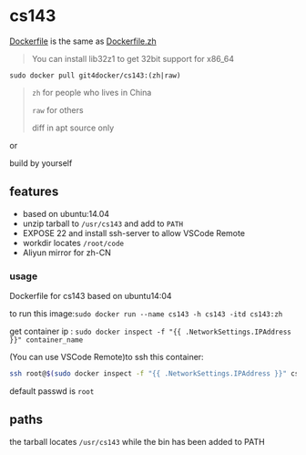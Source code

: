 # cs143

[Dockerfile](Dockefile) is the same as [Dockerfile.zh](Dockerfile.zh)

> You can install lib32z1 to get 32bit support for x86_64

`sudo docker pull git4docker/cs143:(zh|raw)`

> `zh` for people who lives in China
> 
> `raw` for others
> 
> diff in apt source only

or

build by yourself

## features

- based on ubuntu:14.04
- unzip tarball to `/usr/cs143` and add to `PATH`
- EXPOSE 22 and install ssh-server to allow VSCode Remote
- workdir locates `/root/code`
- Aliyun mirror for zh-CN

### usage

Dockerfile for cs143 based on ubuntu14:04

to run this image:`sudo docker run --name cs143 -h cs143 -itd cs143:zh`

get container ip : `sudo docker inspect -f "{{ .NetworkSettings.IPAddress }}" container_name`

(You can use VSCode Remote)to ssh this container:
```bash
ssh root@$(sudo docker inspect -f "{{ .NetworkSettings.IPAddress }}" cs143)
```

default passwd is `root`

## paths

the tarball locates `/usr/cs143` while the bin has been added to PATH